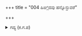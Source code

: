 +++
title = "004 ಹಿಙ್ಗಿದವು ಹನ್ನೊನ್ದುವರೆ"

+++

<details><summary>ಗದ್ಯ (ಕ.ಗ.ಪ) </summary>

4. ಹೀಗೆ ವನವಾಸದಲ್ಲಿ ಹನ್ನೊಂದೂವರೆ ವರ್ಷ ಕಳೆಯಿತು. ಹದಿನೈದು ದಿನದೊಳಗೆ ಮತ್ತೊಂದು ಆಪತ್ತು ಸಂಭವಿಸಿತು. ಧರ್ಮರಾಜನು ಮುನಿಯು ಹೇಳಿದ ಕಥನಗಳನ್ನು ಸ್ಮರಿಸುತ್ತಾ ಅನೇಕ ದಿನಗಳನ್ನು ಪರ್ಣಶಾಲೆಯಲ್ಲಿ ಕಳೆದನು.
</details>

